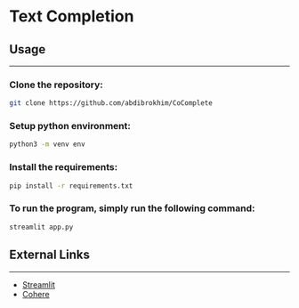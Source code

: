 # Text Completion


## Usage

---

### Clone the repository:

```bash
git clone https://github.com/abdibrokhim/CoComplete
```

### Setup python environment:

```bash
python3 -m venv env
```

### Install the requirements:

```bash
pip install -r requirements.txt
```

### To run the program, simply run the following command:

```bash
streamlit app.py
```

## External Links

---

- [Streamlit](https://streamlit.io/)
- [Cohere](https://docs.cohere.ai/)

